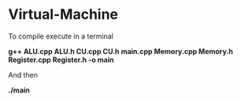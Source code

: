# Virtual-Machine

To compile execute in a terminal

**g++ ALU.cpp ALU.h CU.cpp CU.h main.cpp Memory.cpp Memory.h Register.cpp Register.h -o main**

And then 

**./main**
